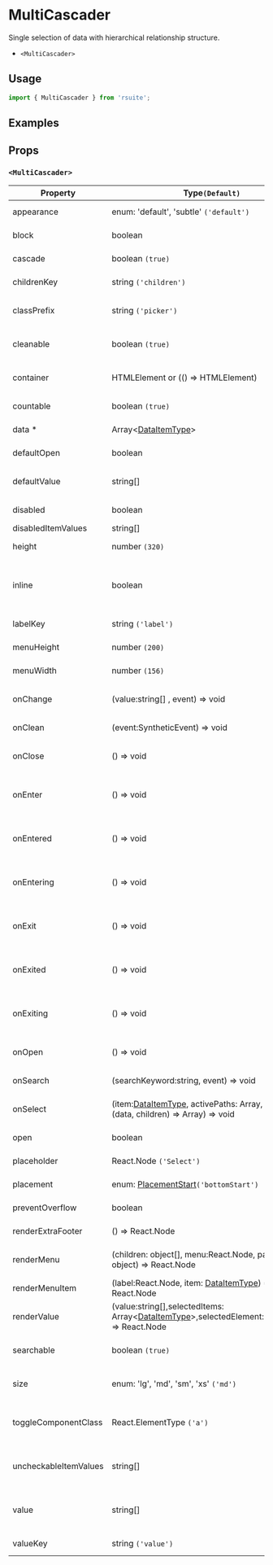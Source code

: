 # MultiCascader

Single selection of data with hierarchical relationship structure.

- `<MultiCascader>`

## Usage

```js
import { MultiCascader } from 'rsuite';
```

## Examples

<!--{demo}-->

## Props

### `<MultiCascader>`

| Property              | Type`(Default)`                                                                                              | Description                                                      |
| --------------------- | ------------------------------------------------------------------------------------------------------------ | ---------------------------------------------------------------- |
| appearance            | enum: 'default', 'subtle' `('default')`                                                                      | Set picker appearence                                            |
| block                 | boolean                                                                                                      | Blocking an entire row                                           |
| cascade               | boolean `(true)`                                                                                             | whether cascade select                                           |
| childrenKey           | string `('children')`                                                                                        | Set children key in data                                         |
| classPrefix           | string `('picker')`                                                                                          | The prefix of the component CSS class                            |
| cleanable             | boolean `(true)`                                                                                             | Whether the selected value can be cleared                        |
| container             | HTMLElement or (() => HTMLElement)                                                                           | Sets the rendering container                                     |
| countable             | boolean `(true)`                                                                                             | Can count selected options                                       |
| data \*               | Array&lt;[DataItemType](#types)&gt;                                                                          | The data of component                                            |
| defaultOpen           | boolean                                                                                                      | Default value of open property                                   |
| defaultValue          | string[]                                                                                                     | Default values of the selected items                             |
| disabled              | boolean                                                                                                      | Disabled component                                               |
| disabledItemValues    | string[]                                                                                                     | Disabled items                                                   |
| height                | number `(320)`                                                                                               | The height of Dropdown                                           |
| inline                | boolean                                                                                                      | The menu is displayed directly when the component is initialized |
| labelKey              | string `('label')`                                                                                           | Set label key in data                                            |
| menuHeight            | number `(200)`                                                                                               | Sets the height of the menu                                      |
| menuWidth             | number `(156)`                                                                                               | Sets the width of the menu                                       |
| onChange              | (value:string[] , event) => void                                                                             | Callback fired when value change                                 |
| onClean               | (event:SyntheticEvent) => void                                                                               | Callback fired when value clean                                  |
| onClose               | () => void                                                                                                   | Callback fired when close component                              |
| onEnter               | () => void                                                                                                   | Callback fired before the overlay transitions in                 |
| onEntered             | () => void                                                                                                   | Callback fired after the overlay finishes transitioning in       |
| onEntering            | () => void                                                                                                   | Callback fired as the overlay begins to transition in            |
| onExit                | () => void                                                                                                   | Callback fired right before the overlay transitions out          |
| onExited              | () => void                                                                                                   | Callback fired after the overlay finishes transitioning out      |
| onExiting             | () => void                                                                                                   | Callback fired as the overlay begins to transition out           |
| onOpen                | () => void                                                                                                   | Callback fired when open component                               |
| onSearch              | (searchKeyword:string, event) => void                                                                        | callback function for Search                                     |
| onSelect              | (item:[DataItemType](#types), activePaths: Array, concat:(data, children) => Array) => void                  | Callback fired when item is selected                             |
| open                  | boolean                                                                                                      | Whether open the component                                       |
| placeholder           | React.Node `('Select')`                                                                                      | Setting placeholders                                             |
| placement             | enum: [PlacementStart](#types)`('bottomStart')`                                                              | The placement of component                                       |
| preventOverflow       | boolean                                                                                                      | Prevent floating element overflow                                |
| renderExtraFooter     | () => React.Node                                                                                             | custom render extra footer                                       |
| renderMenu            | (children: object[], menu:React.Node, parentNode?: object) => React.Node                                     | Customizing the Rendering Menu list                              |
| renderMenuItem        | (label:React.Node, item: [DataItemType](#types)) => React.Node                                               | Custom render menu items                                         |
| renderValue           | (value:string[],selectedItems: Array&lt;[DataItemType](#types)&gt;,selectedElement:React.Node) => React.Node | Custom render selected items                                     |
| searchable            | boolean `(true)`                                                                                             | Whether you can search for options.                              |
| size                  | enum: 'lg', 'md', 'sm', 'xs' `('md')`                                                                        | A picker can have different sizes                                |
| toggleComponentClass  | React.ElementType `('a')`                                                                                    | You can use a custom element for this component                  |
| uncheckableItemValues | string[]                                                                                                     | Set the option value for the check box not to be rendered        |
| value                 | string[]                                                                                                     | Specifies the values of the selected items(Controlled)           |
| valueKey              | string `('value')`                                                                                           | Set value key in data                                            |
